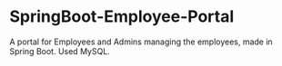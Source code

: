 # SpringBoot-Employee-Portal
A portal for Employees and Admins managing the employees, made in Spring Boot. Used MySQL.
